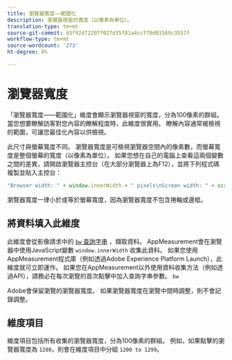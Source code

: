 ```yaml
---
title: 瀏覽器寬度——範圍化
description: 瀏覽器視窗的寬度（以像素為單位）。
translation-type: tm+mt
source-git-commit: d3f92d72207f027d35f81a4ccf70d01569c3557f
workflow-type: tm+mt
source-wordcount: '273'
ht-degree: 0%

---
```



# 瀏覽器寬度

「瀏覽器寬度——範圍化」維度會顯示瀏覽器視窗的寬度，分為100像素的群組。 當您想要瞭解訪客對您內容的瞭解程度時，此維度很實用。 瞭解內容通常被檢視的範圍，可讓您最佳化內容以供檢視。

此尺寸與螢幕寬度不同。 瀏覽器寬度是可檢視瀏覽器空間內的像素數，而螢幕寬度是整個螢幕的寬度（以像素為單位）。 如果您想在自己的電腦上查看這兩個變數之間的差異，請開啟瀏覽器主控台（在大部分瀏覽器上為F12），並將下列程式碼複製並貼入主控台：

```javascript
"Browser width: " + window.innerWidth + " pixels\nScreen width: " + screen.width + " pixels";
```

瀏覽器寬度一律小於或等於螢幕寬度，因為瀏覽器寬度不包含捲軸或邊框。

## 將資料填入此維度

此維度會從影像請求中的 [`bw` 查詢字串](/help/implement/validate/query-parameters.md) ，擷取資料。 AppMeasurement會在瀏覽器中使用JavaScript變數 `window.innerWidth` 收集此資料。 如果您使用AppMeasurement程式庫（例如透過Adobe Experience Platform Launch），此維度就可立即運作。 如果您在AppMeasurement以外使用資料收集方法（例如透過API），請務必在每次瀏覽的首次點擊中加入查詢字串參數。 `bw`

Adobe會保留瀏覽的瀏覽器寬度。 如果瀏覽器寬度在瀏覽中間時調整，則不會記錄調整。

## 維度項目

維度項目包括所有收集的瀏覽器寬度，分為100像素的群組。 例如，如果點擊的瀏覽器寬度為 `1280`，則會在維度項目中分組 `1200 to 1299`。
